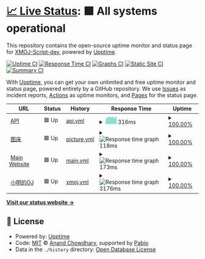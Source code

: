 # [📈 Live Status](https://status.xmoj-bbs.tech): <!--live status--> **🟩 All systems operational**

This repository contains the open-source uptime monitor and status page for [XMOJ-Script-dev](https://status.xmoj-bbs.tech), powered by [Upptime](https://github.com/upptime/upptime).

[![Uptime CI](https://github.com/XMOJ-Script-dev/upptime/workflows/Uptime%20CI/badge.svg)](https://github.com/XMOJ-Script-de/upptime/actions?query=workflow%3A%22Uptime+CI%22)
[![Response Time CI](https://github.com/XMOJ-Script-dev/upptime/workflows/Response%20Time%20CI/badge.svg)](https://github.com/XMOJ-Script-de/upptime/actions?query=workflow%3A%22Response+Time+CI%22)
[![Graphs CI](https://github.com/XMOJ-Script-dev/upptime/workflows/Graphs%20CI/badge.svg)](https://github.com/XMOJ-Script-de/upptime/actions?query=workflow%3A%22Graphs+CI%22)
[![Static Site CI](https://github.com/XMOJ-Script-dev/upptime/workflows/Static%20Site%20CI/badge.svg)](https://github.com/XMOJ-Script-de/upptime/actions?query=workflow%3A%22Static+Site+CI%22)
[![Summary CI](https://github.com/XMOJ-Script-dev/upptime/workflows/Summary%20CI/badge.svg)](https://github.com/XMOJ-Script-de/upptime/actions?query=workflow%3A%22Summary+CI%22)

With [Upptime](https://upptime.js.org), you can get your own unlimited and free uptime monitor and status page, powered entirely by a GitHub repository. We use [Issues](https://github.com/XMOJ-Script-dev/upptime/issues) as incident reports, [Actions](https://github.com/XMOJ-Script-dev/upptime/actions) as uptime monitors, and [Pages](https://status.xmoj-bbs.tech) for the status page.

<!--start: status pages-->
<!-- This summary is generated by Upptime (https://github.com/upptime/upptime) -->
<!-- Do not edit this manually, your changes will be overwritten -->
<!-- prettier-ignore -->
| URL | Status | History | Response Time | Uptime |
| --- | ------ | ------- | ------------- | ------ |
| <img alt="" src="https://icons.duckduckgo.com/ip3/api.xmoj-bbs.tech.ico" height="13"> [API](https://api.xmoj-bbs.tech) | 🟩 Up | [api.yml](https://github.com/XMOJ-Script-dev/statuspage/commits/HEAD/history/api.yml) | <details><summary><img alt="Response time graph" src="./graphs/api/response-time-week.png" height="20"> 316ms</summary><br><a href="https://status.xmoj-bbs.tech/history/api"><img alt="Response time 330" src="https://img.shields.io/endpoint?url=https%3A%2F%2Fraw.githubusercontent.com%2FXMOJ-Script-dev%2Fstatuspage%2FHEAD%2Fapi%2Fapi%2Fresponse-time.json"></a><br><a href="https://status.xmoj-bbs.tech/history/api"><img alt="24-hour response time 339" src="https://img.shields.io/endpoint?url=https%3A%2F%2Fraw.githubusercontent.com%2FXMOJ-Script-dev%2Fstatuspage%2FHEAD%2Fapi%2Fapi%2Fresponse-time-day.json"></a><br><a href="https://status.xmoj-bbs.tech/history/api"><img alt="7-day response time 316" src="https://img.shields.io/endpoint?url=https%3A%2F%2Fraw.githubusercontent.com%2FXMOJ-Script-dev%2Fstatuspage%2FHEAD%2Fapi%2Fapi%2Fresponse-time-week.json"></a><br><a href="https://status.xmoj-bbs.tech/history/api"><img alt="30-day response time 330" src="https://img.shields.io/endpoint?url=https%3A%2F%2Fraw.githubusercontent.com%2FXMOJ-Script-dev%2Fstatuspage%2FHEAD%2Fapi%2Fapi%2Fresponse-time-month.json"></a><br><a href="https://status.xmoj-bbs.tech/history/api"><img alt="1-year response time 330" src="https://img.shields.io/endpoint?url=https%3A%2F%2Fraw.githubusercontent.com%2FXMOJ-Script-dev%2Fstatuspage%2FHEAD%2Fapi%2Fapi%2Fresponse-time-year.json"></a></details> | <details><summary><a href="https://status.xmoj-bbs.tech/history/api">100.00%</a></summary><a href="https://status.xmoj-bbs.tech/history/api"><img alt="All-time uptime 100.00%" src="https://img.shields.io/endpoint?url=https%3A%2F%2Fraw.githubusercontent.com%2FXMOJ-Script-dev%2Fstatuspage%2FHEAD%2Fapi%2Fapi%2Fuptime.json"></a><br><a href="https://status.xmoj-bbs.tech/history/api"><img alt="24-hour uptime 100.00%" src="https://img.shields.io/endpoint?url=https%3A%2F%2Fraw.githubusercontent.com%2FXMOJ-Script-dev%2Fstatuspage%2FHEAD%2Fapi%2Fapi%2Fuptime-day.json"></a><br><a href="https://status.xmoj-bbs.tech/history/api"><img alt="7-day uptime 100.00%" src="https://img.shields.io/endpoint?url=https%3A%2F%2Fraw.githubusercontent.com%2FXMOJ-Script-dev%2Fstatuspage%2FHEAD%2Fapi%2Fapi%2Fuptime-week.json"></a><br><a href="https://status.xmoj-bbs.tech/history/api"><img alt="30-day uptime 100.00%" src="https://img.shields.io/endpoint?url=https%3A%2F%2Fraw.githubusercontent.com%2FXMOJ-Script-dev%2Fstatuspage%2FHEAD%2Fapi%2Fapi%2Fuptime-month.json"></a><br><a href="https://status.xmoj-bbs.tech/history/api"><img alt="1-year uptime 100.00%" src="https://img.shields.io/endpoint?url=https%3A%2F%2Fraw.githubusercontent.com%2FXMOJ-Script-dev%2Fstatuspage%2FHEAD%2Fapi%2Fapi%2Fuptime-year.json"></a></details>
| <img alt="" src="https://icons.duckduckgo.com/ip3/assets.xmoj-bbs.tech.ico" height="13"> [图床](https://assets.xmoj-bbs.tech) | 🟩 Up | [picture.yml](https://github.com/XMOJ-Script-dev/statuspage/commits/HEAD/history/picture.yml) | <details><summary><img alt="Response time graph" src="./graphs/picture/response-time-week.png" height="20"> 118ms</summary><br><a href="https://status.xmoj-bbs.tech/history/picture"><img alt="Response time 118" src="https://img.shields.io/endpoint?url=https%3A%2F%2Fraw.githubusercontent.com%2FXMOJ-Script-dev%2Fstatuspage%2FHEAD%2Fapi%2Fpicture%2Fresponse-time.json"></a><br><a href="https://status.xmoj-bbs.tech/history/picture"><img alt="24-hour response time 114" src="https://img.shields.io/endpoint?url=https%3A%2F%2Fraw.githubusercontent.com%2FXMOJ-Script-dev%2Fstatuspage%2FHEAD%2Fapi%2Fpicture%2Fresponse-time-day.json"></a><br><a href="https://status.xmoj-bbs.tech/history/picture"><img alt="7-day response time 118" src="https://img.shields.io/endpoint?url=https%3A%2F%2Fraw.githubusercontent.com%2FXMOJ-Script-dev%2Fstatuspage%2FHEAD%2Fapi%2Fpicture%2Fresponse-time-week.json"></a><br><a href="https://status.xmoj-bbs.tech/history/picture"><img alt="30-day response time 118" src="https://img.shields.io/endpoint?url=https%3A%2F%2Fraw.githubusercontent.com%2FXMOJ-Script-dev%2Fstatuspage%2FHEAD%2Fapi%2Fpicture%2Fresponse-time-month.json"></a><br><a href="https://status.xmoj-bbs.tech/history/picture"><img alt="1-year response time 118" src="https://img.shields.io/endpoint?url=https%3A%2F%2Fraw.githubusercontent.com%2FXMOJ-Script-dev%2Fstatuspage%2FHEAD%2Fapi%2Fpicture%2Fresponse-time-year.json"></a></details> | <details><summary><a href="https://status.xmoj-bbs.tech/history/picture">100.00%</a></summary><a href="https://status.xmoj-bbs.tech/history/picture"><img alt="All-time uptime 100.00%" src="https://img.shields.io/endpoint?url=https%3A%2F%2Fraw.githubusercontent.com%2FXMOJ-Script-dev%2Fstatuspage%2FHEAD%2Fapi%2Fpicture%2Fuptime.json"></a><br><a href="https://status.xmoj-bbs.tech/history/picture"><img alt="24-hour uptime 100.00%" src="https://img.shields.io/endpoint?url=https%3A%2F%2Fraw.githubusercontent.com%2FXMOJ-Script-dev%2Fstatuspage%2FHEAD%2Fapi%2Fpicture%2Fuptime-day.json"></a><br><a href="https://status.xmoj-bbs.tech/history/picture"><img alt="7-day uptime 100.00%" src="https://img.shields.io/endpoint?url=https%3A%2F%2Fraw.githubusercontent.com%2FXMOJ-Script-dev%2Fstatuspage%2FHEAD%2Fapi%2Fpicture%2Fuptime-week.json"></a><br><a href="https://status.xmoj-bbs.tech/history/picture"><img alt="30-day uptime 100.00%" src="https://img.shields.io/endpoint?url=https%3A%2F%2Fraw.githubusercontent.com%2FXMOJ-Script-dev%2Fstatuspage%2FHEAD%2Fapi%2Fpicture%2Fuptime-month.json"></a><br><a href="https://status.xmoj-bbs.tech/history/picture"><img alt="1-year uptime 100.00%" src="https://img.shields.io/endpoint?url=https%3A%2F%2Fraw.githubusercontent.com%2FXMOJ-Script-dev%2Fstatuspage%2FHEAD%2Fapi%2Fpicture%2Fuptime-year.json"></a></details>
| <img alt="" src="https://icons.duckduckgo.com/ip3/www.xmoj-bbs.tech.ico" height="13"> [Main Website](https://www.xmoj-bbs.tech) | 🟩 Up | [main.yml](https://github.com/XMOJ-Script-dev/statuspage/commits/HEAD/history/main.yml) | <details><summary><img alt="Response time graph" src="./graphs/main/response-time-week.png" height="20"> 173ms</summary><br><a href="https://status.xmoj-bbs.tech/history/main"><img alt="Response time 151" src="https://img.shields.io/endpoint?url=https%3A%2F%2Fraw.githubusercontent.com%2FXMOJ-Script-dev%2Fstatuspage%2FHEAD%2Fapi%2Fmain%2Fresponse-time.json"></a><br><a href="https://status.xmoj-bbs.tech/history/main"><img alt="24-hour response time 178" src="https://img.shields.io/endpoint?url=https%3A%2F%2Fraw.githubusercontent.com%2FXMOJ-Script-dev%2Fstatuspage%2FHEAD%2Fapi%2Fmain%2Fresponse-time-day.json"></a><br><a href="https://status.xmoj-bbs.tech/history/main"><img alt="7-day response time 173" src="https://img.shields.io/endpoint?url=https%3A%2F%2Fraw.githubusercontent.com%2FXMOJ-Script-dev%2Fstatuspage%2FHEAD%2Fapi%2Fmain%2Fresponse-time-week.json"></a><br><a href="https://status.xmoj-bbs.tech/history/main"><img alt="30-day response time 151" src="https://img.shields.io/endpoint?url=https%3A%2F%2Fraw.githubusercontent.com%2FXMOJ-Script-dev%2Fstatuspage%2FHEAD%2Fapi%2Fmain%2Fresponse-time-month.json"></a><br><a href="https://status.xmoj-bbs.tech/history/main"><img alt="1-year response time 151" src="https://img.shields.io/endpoint?url=https%3A%2F%2Fraw.githubusercontent.com%2FXMOJ-Script-dev%2Fstatuspage%2FHEAD%2Fapi%2Fmain%2Fresponse-time-year.json"></a></details> | <details><summary><a href="https://status.xmoj-bbs.tech/history/main">100.00%</a></summary><a href="https://status.xmoj-bbs.tech/history/main"><img alt="All-time uptime 100.00%" src="https://img.shields.io/endpoint?url=https%3A%2F%2Fraw.githubusercontent.com%2FXMOJ-Script-dev%2Fstatuspage%2FHEAD%2Fapi%2Fmain%2Fuptime.json"></a><br><a href="https://status.xmoj-bbs.tech/history/main"><img alt="24-hour uptime 100.00%" src="https://img.shields.io/endpoint?url=https%3A%2F%2Fraw.githubusercontent.com%2FXMOJ-Script-dev%2Fstatuspage%2FHEAD%2Fapi%2Fmain%2Fuptime-day.json"></a><br><a href="https://status.xmoj-bbs.tech/history/main"><img alt="7-day uptime 100.00%" src="https://img.shields.io/endpoint?url=https%3A%2F%2Fraw.githubusercontent.com%2FXMOJ-Script-dev%2Fstatuspage%2FHEAD%2Fapi%2Fmain%2Fuptime-week.json"></a><br><a href="https://status.xmoj-bbs.tech/history/main"><img alt="30-day uptime 100.00%" src="https://img.shields.io/endpoint?url=https%3A%2F%2Fraw.githubusercontent.com%2FXMOJ-Script-dev%2Fstatuspage%2FHEAD%2Fapi%2Fmain%2Fuptime-month.json"></a><br><a href="https://status.xmoj-bbs.tech/history/main"><img alt="1-year uptime 100.00%" src="https://img.shields.io/endpoint?url=https%3A%2F%2Fraw.githubusercontent.com%2FXMOJ-Script-dev%2Fstatuspage%2FHEAD%2Fapi%2Fmain%2Fuptime-year.json"></a></details>
| <img alt="" src="https://icons.duckduckgo.com/ip3/xmoj.tech.ico" height="13"> [小明的OJ](https://xmoj.tech) | 🟩 Up | [xmoj.yml](https://github.com/XMOJ-Script-dev/statuspage/commits/HEAD/history/xmoj.yml) | <details><summary><img alt="Response time graph" src="./graphs/xmoj/response-time-week.png" height="20"> 3176ms</summary><br><a href="https://status.xmoj-bbs.tech/history/xmoj"><img alt="Response time 2998" src="https://img.shields.io/endpoint?url=https%3A%2F%2Fraw.githubusercontent.com%2FXMOJ-Script-dev%2Fstatuspage%2FHEAD%2Fapi%2Fxmoj%2Fresponse-time.json"></a><br><a href="https://status.xmoj-bbs.tech/history/xmoj"><img alt="24-hour response time 3900" src="https://img.shields.io/endpoint?url=https%3A%2F%2Fraw.githubusercontent.com%2FXMOJ-Script-dev%2Fstatuspage%2FHEAD%2Fapi%2Fxmoj%2Fresponse-time-day.json"></a><br><a href="https://status.xmoj-bbs.tech/history/xmoj"><img alt="7-day response time 3176" src="https://img.shields.io/endpoint?url=https%3A%2F%2Fraw.githubusercontent.com%2FXMOJ-Script-dev%2Fstatuspage%2FHEAD%2Fapi%2Fxmoj%2Fresponse-time-week.json"></a><br><a href="https://status.xmoj-bbs.tech/history/xmoj"><img alt="30-day response time 2998" src="https://img.shields.io/endpoint?url=https%3A%2F%2Fraw.githubusercontent.com%2FXMOJ-Script-dev%2Fstatuspage%2FHEAD%2Fapi%2Fxmoj%2Fresponse-time-month.json"></a><br><a href="https://status.xmoj-bbs.tech/history/xmoj"><img alt="1-year response time 2998" src="https://img.shields.io/endpoint?url=https%3A%2F%2Fraw.githubusercontent.com%2FXMOJ-Script-dev%2Fstatuspage%2FHEAD%2Fapi%2Fxmoj%2Fresponse-time-year.json"></a></details> | <details><summary><a href="https://status.xmoj-bbs.tech/history/xmoj">100.00%</a></summary><a href="https://status.xmoj-bbs.tech/history/xmoj"><img alt="All-time uptime 100.00%" src="https://img.shields.io/endpoint?url=https%3A%2F%2Fraw.githubusercontent.com%2FXMOJ-Script-dev%2Fstatuspage%2FHEAD%2Fapi%2Fxmoj%2Fuptime.json"></a><br><a href="https://status.xmoj-bbs.tech/history/xmoj"><img alt="24-hour uptime 100.00%" src="https://img.shields.io/endpoint?url=https%3A%2F%2Fraw.githubusercontent.com%2FXMOJ-Script-dev%2Fstatuspage%2FHEAD%2Fapi%2Fxmoj%2Fuptime-day.json"></a><br><a href="https://status.xmoj-bbs.tech/history/xmoj"><img alt="7-day uptime 100.00%" src="https://img.shields.io/endpoint?url=https%3A%2F%2Fraw.githubusercontent.com%2FXMOJ-Script-dev%2Fstatuspage%2FHEAD%2Fapi%2Fxmoj%2Fuptime-week.json"></a><br><a href="https://status.xmoj-bbs.tech/history/xmoj"><img alt="30-day uptime 100.00%" src="https://img.shields.io/endpoint?url=https%3A%2F%2Fraw.githubusercontent.com%2FXMOJ-Script-dev%2Fstatuspage%2FHEAD%2Fapi%2Fxmoj%2Fuptime-month.json"></a><br><a href="https://status.xmoj-bbs.tech/history/xmoj"><img alt="1-year uptime 100.00%" src="https://img.shields.io/endpoint?url=https%3A%2F%2Fraw.githubusercontent.com%2FXMOJ-Script-dev%2Fstatuspage%2FHEAD%2Fapi%2Fxmoj%2Fuptime-year.json"></a></details>

<!--end: status pages-->

[**Visit our status website →**](https://status.xmoj-bbs.tech)

## 📄 License

- Powered by: [Upptime](https://github.com/upptime/upptime)
- Code: [MIT](./LICENSE) © [Anand Chowdhary](https://anandchowdhary.com), supported by [Pabio](https://pabio.com)
- Data in the `./history` directory: [Open Database License](https://opendatacommons.org/licenses/odbl/1-0/)
